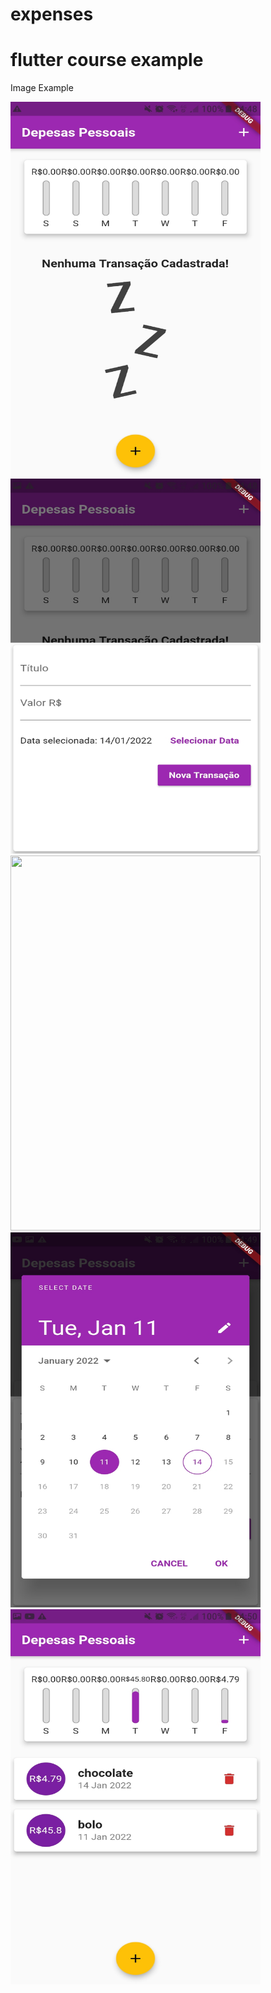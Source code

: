 # expenses
# flutter course example

Image Example

<img src="github/expenses_inicio.jpg" width="400" height="600">
<img src="github/expenses_cadastro.jpg" width="400" height="600">
<img src="github/expenses_pos_cadastro.jpg" width="400" height="600">
<img src="github/expenses_data.jpg" width="400" height="600">
<img src="github/expenses_pos_cadastro_2.jpg" width="400" height="600">
